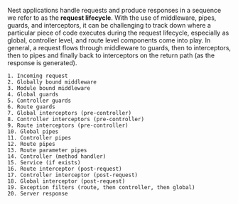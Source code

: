 Nest applications handle requests and produce responses in a sequence we refer to as the **request lifecycle**.
With the use of middleware, pipes, guards, and interceptors, it can be challenging to track down where a particular piece of code executes during the request lifecycle, especially as global, controller level, and route level components come into play.
In general, a request flows through middleware to guards, then to interceptors, then to pipes and finally back to interceptors on the return path (as the response is generated).

```text
1. Incoming request
2. Globally bound middleware
3. Module bound middleware
4. Global guards
5. Controller guards
6. Route guards
7. Global interceptors (pre-controller)
8. Controller interceptors (pre-controller)
9. Route interceptors (pre-controller)
10. Global pipes
11. Controller pipes
12. Route pipes
13. Route parameter pipes
14. Controller (method handler)
15. Service (if exists)
16. Route interceptor (post-request)
17. Controller interceptor (post-request)
18. Global interceptor (post-request)
19. Exception filters (route, then controller, then global)
20. Server response
```
